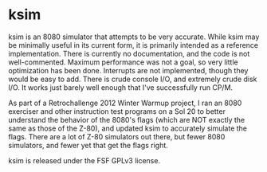 ksim
====

ksim is an 8080 simulator that attempts to be very accurate.  While
ksim may be minimally useful in its current form, it is primarily
intended as a reference implementation. There is currently no
documentation, and the code is not well-commented. Maximum performance
was not a goal, so very little optimization has been done. Interrupts
are not implemented, though they would be easy to add. There is crude
console I/O, and extremely crude disk I/O. It works just barely well
enough that I've successfully run CP/M.

As part of a Retrochallenge 2012 Winter Warmup project, I ran an 8080
exerciser and other instruction test programs on a Sol 20 to better
understand the behavior of the 8080's flags (which are NOT exactly the
same as those of the Z-80), and updated ksim to accurately simulate
the flags. There are a lot of Z-80 simulators out there, but fewer
8080 simulators, and fewer yet that get the flags right.

ksim is released under the FSF GPLv3 license.
